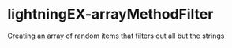 # lightningEX-arrayMethodFilter

Creating an array of random items that filters out all but the strings
